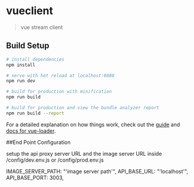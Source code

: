 # vueclient

> vue stream client

## Build Setup

``` bash
# install dependencies
npm install

# serve with hot reload at localhost:8080
npm run dev

# build for production with minification
npm run build

# build for production and view the bundle analyzer report
npm run build --report
```

For a detailed explanation on how things work, check out the [guide](http://vuejs-templates.github.io/webpack/) and [docs for vue-loader](http://vuejs.github.io/vue-loader).

##End Point Configuration

setup the api proxy server URL and the image server URL inside /config/dev.env.js or /config/prod.env.js 

IMAGE_SERVER_PATH: "'image server path'",
API_BASE_URL: "'localhost'",
API_BASE_PORT: 3003,